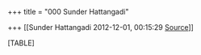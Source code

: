 +++
title = "000 Sunder Hattangadi"

+++
[[Sunder Hattangadi	2012-12-01, 00:15:29 [Source](https://groups.google.com/g/samskrita/c/FZi0pEULWsE)]]



[TABLE]


